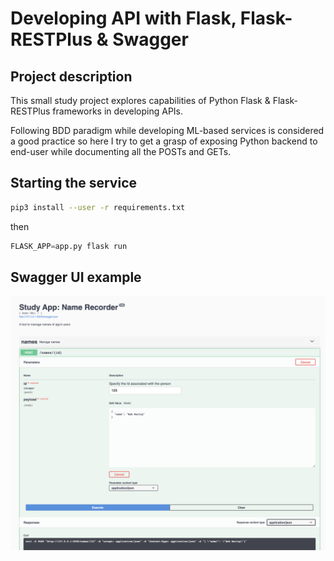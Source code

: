 # Developing API with Flask, Flask-RESTPlus & Swagger

## Project description
This small study project explores capabilities of Python Flask &  Flask-RESTPlus frameworks in developing APIs.

Following BDD paradigm while developing ML-based services is considered a good practice so here I try to get a grasp of exposing Python backend to end-user while documenting all the POSTs and GETs.

## Starting the service
```bash
pip3 install --user -r requirements.txt
```
 then 
 ```python
 FLASK_APP=app.py flask run
 ```

 ## Swagger UI example
 
 ![](swagger_screen.png)